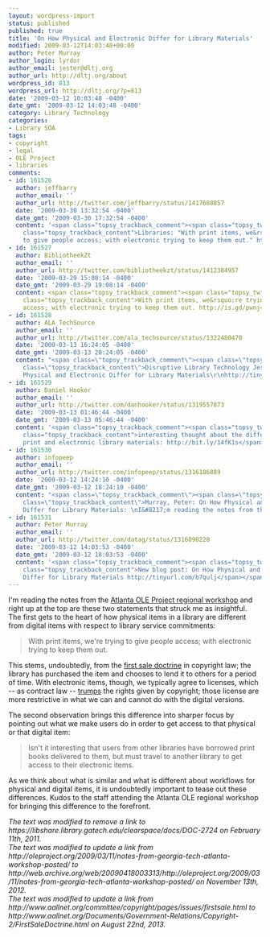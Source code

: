 ```yaml
---
layout: wordpress-import
status: published
published: true
title: 'On How Physical and Electronic Differ for Library Materials'
modified: 2009-03-12T14:03:48+00:00
author: Peter Murray
author_login: lyrdor
author_email: jester@dltj.org
author_url: http://dltj.org/about
wordpress_id: 813
wordpress_url: http://dltj.org/?p=813
date: '2009-03-12 10:03:48 -0400'
date_gmt: '2009-03-12 14:03:48 -0400'
category: Library Technology
categories:
- Library SOA
tags:
- copyright
- legal
- OLE Project
- libraries
comments:
- id: 161526
  author: jeffbarry
  author_email: ''
  author_url: http://twitter.com/jeffbarry/status/1417688857
  date: '2009-03-30 13:32:54 -0400'
  date_gmt: '2009-03-30 17:32:54 -0400'
  content: '<span class="topsy_trackback_comment"><span class="topsy_twitter_username"><span
    class="topsy_trackback_content">Libraries: "With print items, we&rsquo;re trying
    to give people access; with electronic trying to keep them out." http://bit.ly/B6dep</span></span>'
- id: 161527
  author: BibliotheekZt
  author_email: ''
  author_url: http://twitter.com/bibliotheekzt/status/1412384957
  date: '2009-03-29 15:08:14 -0400'
  date_gmt: '2009-03-29 19:08:14 -0400'
  content: <span class="topsy_trackback_comment"><span class="topsy_twitter_username"><span
    class="topsy_trackback_content">With print items, we&rsquo;re trying to give people
    access; with electronic trying to keep them out. http://is.gd/pwnj</span></span>
- id: 161528
  author: ALA_TechSource
  author_email: ''
  author_url: http://twitter.com/ala_techsource/status/1322480470
  date: '2009-03-13 16:24:05 -0400'
  date_gmt: '2009-03-13 20:24:05 -0400'
  content: "<span class=\"topsy_trackback_comment\"><span class=\"topsy_twitter_username\"><span
    class=\"topsy_trackback_content\">Disruptive Library Technology Jester: On How
    Physical and Electronic Differ for Library Materials\r\nhttp://tinyurl.com/b7qulj</span></span>"
- id: 161529
  author: Daniel Hooker
  author_email: ''
  author_url: http://twitter.com/danhooker/status/1319557873
  date: '2009-03-13 01:46:44 -0400'
  date_gmt: '2009-03-13 05:46:44 -0400'
  content: '<span class="topsy_trackback_comment"><span class="topsy_twitter_username"><span
    class="topsy_trackback_content">interesting thought about the difference between
    print and electronic library materials: http://bit.ly/14fK1s</span></span>'
- id: 161530
  author: infopeep
  author_email: ''
  author_url: http://twitter.com/infopeep/status/1316186889
  date: '2009-03-12 14:24:10 -0400'
  date_gmt: '2009-03-12 18:24:10 -0400'
  content: "<span class=\"topsy_trackback_comment\"><span class=\"topsy_twitter_username\"><span
    class=\"topsy_trackback_content\">Murray, Peter: On How Physical and Electronic
    Differ for Library Materials: \nI&#8217;m reading the notes from th.. http://snipurl.com/dnxse</span></span>"
- id: 161531
  author: Peter Murray
  author_email: ''
  author_url: http://twitter.com/datag/status/1316090228
  date: '2009-03-12 14:03:53 -0400'
  date_gmt: '2009-03-12 18:03:53 -0400'
  content: '<span class="topsy_trackback_comment"><span class="topsy_twitter_username"><span
    class="topsy_trackback_content">New blog post: On How Physical and Electronic
    Differ for Library Materials http://tinyurl.com/b7qulj</span></span>'
---
```

<p>I'm reading the <span class="removed_link" title="https://libshare.library.gatech.edu/clearspace/docs/DOC-2724">notes</span> from the <a href="http://web.archive.org/web/20090418003313/http://oleproject.org/2009/03/11/notes-from-georgia-tech-atlanta-workshop-posted/" title="Notes from Georgia Tech / Atlanta Workshop (The OLE Project)">Atlanta OLE Project regional workshop</a> and right up at the top are these two statements that struck me as insightful.  The first gets to the heart of how physical items in a library are different from digital items with respect to library service commitments:</p>
<blockquote><p>With print items, we're trying to give people access; with electronic trying to keep them out.</p></blockquote>
<p>This stems, undoubtedly, from the <a href="http://www.aallnet.org/Documents/Government-Relations/Copyright-2/FirstSaleDoctrine.html" title="First Sale (AALL Copyright Committee)">first sale doctrine</a> in copyright law; the library has purchased the item and chooses to lend it to others for a period of time.  With electronic items, though, we typically agree to licenses, which -- as contract law -- <a href="http://www.eifl.net/cps/sections/services/eifl-ip/issues/handbook/relationship-between" title="The Relationship between Copyright and Contract Law: Electronic Resources and Library Consortia (EIFL)">trumps</a> the rights given by copyright; those license are more restrictive in what we can and cannot do with the digital versions.</p>
<p>The second observation brings this difference into sharper focus by pointing out what we make users do in order to get access to that physical or that digital item:</p>
<blockquote><p>Isn't it interesting that users from other libraries have borrowed print books delivered to them, but must travel to another library to get access to their electronic items.</p></blockquote>
<p>As we think about what is similar and what is different about workflows for physical and digital items, it is undoubtedly important to tease out these differences.  Kudos to the staff attending the Atlanta OLE regional workshop for bringing this difference to the forefront.
<p style="padding:0;margin:0;font-style:italic;" class="removed_link">The text was modified to remove a link to https://libshare.library.gatech.edu/clearspace/docs/DOC-2724 on February 11th, 2011.</p>
<p style="padding:0;margin:0;font-style:italic;">The text was modified to update a link from http://oleproject.org/2009/03/11/notes-from-georgia-tech-atlanta-workshop-posted/ to http://web.archive.org/web/20090418003313/http://oleproject.org/2009/03/11/notes-from-georgia-tech-atlanta-workshop-posted/ on November 13th, 2012.</p>
<p style="padding:0;margin:0;font-style:italic;">The text was modified to update a link from http://www.aallnet.org/committee/copyright/pages/issues/firstsale.html to http://www.aallnet.org/Documents/Government-Relations/Copyright-2/FirstSaleDoctrine.html on August 22nd, 2013.</p>
